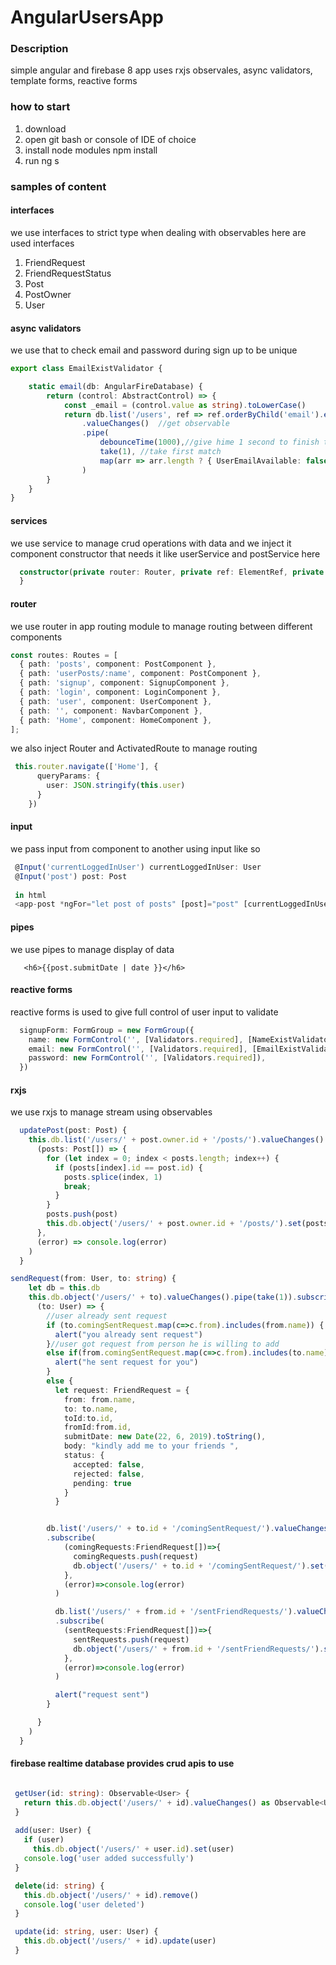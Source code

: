 # AngularUsersApp

### Description
simple angular and firebase 8 app uses rxjs observales, async validators, template forms, reactive forms

### how to start 
1. download
2. open git bash or console of IDE of choice
3. install node modules   npm install
4. run ng s 

### samples of content
#### interfaces
we use interfaces to strict type when dealing with observables here are used interfaces
1. FriendRequest
2. FriendRequestStatus
3. Post
4. PostOwner
5. User

#### async validators 
we use that to check email and password during sign up to be unique
```typescript
export class EmailExistValidator {

    static email(db: AngularFireDatabase) {
        return (control: AbstractControl) => {
            const _email = (control.value as string).toLowerCase()
            return db.list('/users', ref => ref.orderByChild('email').equalTo(_email))
                .valueChanges()  //get observable
                .pipe(
                    debounceTime(1000),//give hime 1 second to finish typing
                    take(1), //take first match
                    map(arr => arr.length ? { UserEmailAvailable: false } : null)  //if exist we found match
                )
        }
    }
}
```

#### services
we use service to manage crud operations with data and we inject it component constructor that needs it like userService and postService here

```typescript
  constructor(private router: Router, private ref: ElementRef, private userService: UserService, private postService: PostService) {
  }
```

#### router
we use router in app routing module to manage routing between different components

```typescript
const routes: Routes = [
  { path: 'posts', component: PostComponent },
  { path: 'userPosts/:name', component: PostComponent },
  { path: 'signup', component: SignupComponent },
  { path: 'login', component: LoginComponent },
  { path: 'user', component: UserComponent },
  { path: '', component: NavbarComponent },
  { path: 'Home', component: HomeComponent },
];
```
we also inject Router and ActivatedRoute to manage routing 
```typescript
 this.router.navigate(['Home'], {
      queryParams: {
        user: JSON.stringify(this.user)
      }
    })
```


#### input
we pass input from component to another using input like so

```typescript
 @Input('currentLoggedInUser') currentLoggedInUser: User
 @Input('post') post: Post
 
 in html 
 <app-post *ngFor="let post of posts" [post]="post" [currentLoggedInUser]="user" ></app-post>
 ```
 
 
 #### pipes
 we use pipes to manage display of data
```
   <h6>{{post.submitDate | date }}</h6>
```

#### reactive forms
reactive forms is used to give full control of user input to validate 

```typescript
  signupForm: FormGroup = new FormGroup({
    name: new FormControl('', [Validators.required], [NameExistValidator.username(this.db)]),
    email: new FormControl('', [Validators.required], [EmailExistValidator.email(this.db)]),
    password: new FormControl('', [Validators.required]),
  })
```
#### rxjs
we use rxjs to manage stream using observables

```typescript
  updatePost(post: Post) {
    this.db.list('/users/' + post.owner.id + '/posts/').valueChanges().subscribe(
      (posts: Post[]) => {
        for (let index = 0; index < posts.length; index++) {
          if (posts[index].id == post.id) {
            posts.splice(index, 1)
            break;
          }
        }
        posts.push(post)
        this.db.object('/users/' + post.owner.id + '/posts/').set(posts)
      },
      (error) => console.log(error)
    )
  }
```

```typescript
sendRequest(from: User, to: string) {
    let db = this.db
    this.db.object('/users/' + to).valueChanges().pipe(take(1)).subscribe(
      (to: User) => {
        //user already sent request
        if (to.comingSentRequest.map(c=>c.from).includes(from.name)) {
          alert("you already sent request")
        }//user got request from person he is willing to add
        else if(from.comingSentRequest.map(c=>c.from).includes(to.name)){
          alert("he sent request for you")
        }
        else {
          let request: FriendRequest = {
            from: from.name,
            to: to.name,
            toId:to.id,
            fromId:from.id,
            submitDate: new Date(22, 6, 2019).toString(),
            body: "kindly add me to your friends ",
            status: {
              accepted: false,
              rejected: false,
              pending: true
            }
          }


        db.list('/users/' + to.id + '/comingSentRequest/').valueChanges().pipe(take(1))
        .subscribe(
            (comingRequests:FriendRequest[])=>{
              comingRequests.push(request)
              db.object('/users/' + to.id + '/comingSentRequest/').set(comingRequests)
            },
            (error)=>console.log(error)
          )

          db.list('/users/' + from.id + '/sentFriendRequests/').valueChanges().pipe(take(1))
          .subscribe(
            (sentRequests:FriendRequest[])=>{
              sentRequests.push(request)
              db.object('/users/' + from.id + '/sentFriendRequests/').set(sentRequests)
            },
            (error)=>console.log(error)
          )

          alert("request sent")
        }

      }
    )
  }
 ```
 
 #### firebase realtime database provides crud apis to use
 
 ```typescript
 
  getUser(id: string): Observable<User> {
    return this.db.object('/users/' + id).valueChanges() as Observable<User>
  }
  
  add(user: User) {
    if (user)
      this.db.object('/users/' + user.id).set(user)
    console.log('user added successfully')
  }

  delete(id: string) {
    this.db.object('/users/' + id).remove()
    console.log('user deleted')
  }

  update(id: string, user: User) {
    this.db.object('/users/' + id).update(user)
  }
 ```
 
 



 
 
 

